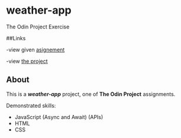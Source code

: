 # weather-app
The Odin Project Exercise

##Links

-view given [asignement](https://www.theodinproject.com/lessons/node-path-javascript-weather-app#assignment)

-view [the project](https://volodimeru.github.io/weather-app)

## About 
This is a ***weather-app*** project, one of **The Odin Project** assignments.

Demonstrated skills:
- JavaScript (Async and Await) (APIs)
- HTML
- CSS

